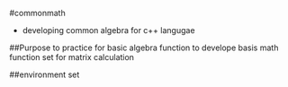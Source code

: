 #commonmath 

- developing common algebra for c++ langugae 

##Purpose
	to practice for basic algebra function 
	to develope basis math function set for matrix calculation 


##environment set
	
	

	
	